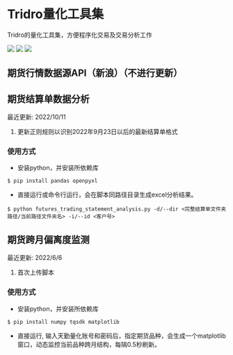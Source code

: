 # Tridro量化工具集
Tridro的量化工具集，方便程序化交易及交易分析工作
<p align="left">
    <img src ="https://img.shields.io/badge/platform-windows|linux|-green.svg" />
    <img src ="https://img.shields.io/badge/python-3.7+-blue.svg" />
    <img src ="https://img.shields.io/badge/license-Apache2.0-orange" />
</p>

## 期货行情数据源API（新浪）（不进行更新）
  
## 期货结算单数据分析
最近更新: 2022/10/11
1. 更新正则规则以识别2022年9月23日以后的最新结算单格式
### 使用方式
* 安装python，并安装所依赖库
``` {.sourceCode .bash}
$ pip install pandas openpyxl
```
* 直接运行或命令行运行，会在脚本同路径目录生成excel分析结果。
``` {.sourceCode .bash}
$ python futures_trading_statement_analysis.py -d/--dir <完整结算单文件夹路径/当前路径文件夹名> -i/--id <客户号>
```
## 期货跨月偏离度监测
最近更新: 2022/6/6
1. 首次上传脚本
### 使用方式
* 安装python，并安装所依赖库
``` {.sourceCode .bash}
$ pip install numpy tqsdk matplotlib
```
* 直接运行, 输入天勤量化账号和密码后，指定期货品种，会生成一个matplotlib窗口，动态监控当前品种跨月结构，每隔0.5秒刷新。
